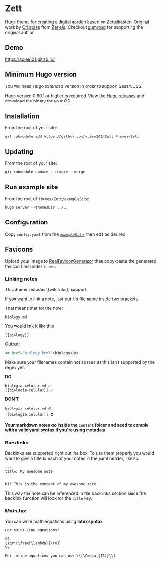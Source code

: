 # Zett

Hugo theme for creating a digital garden based on Zettelkästen. Original work by [Crisrojas](https://github.com/crisrojas) from [Zettels](https://github.com/crisrojas/zettels). Checkout [gumroad](https://gumroad.com/l/zettelkasten) for supporting the original author.

## Demo

<https://acien101.gitlab.io/>

## Minimum Hugo version

You will need Hugo *extended* version in order to support Sass/SCSS.

Hugo version 0.60.1 or higher is required. View the [Hugo releases](https://github.com/gohugoio/hugo/releases) and download the binary for your OS.

## Installation

From the root of your site:

```
git submodule add https://github.com/acien101/Zett themes/Zett
```

## Updating

From the root of your site:

```
git submodule update --remote --merge
```

## Run example site

From the root of `themes/Zett/exampleSite`:

```
hugo server --themesDir ../..
```

## Configuration

Copy `config.yaml` from the [`exampleSite`](https://github.com/acien101/Zett/blob/master/exampleSite/config.yaml), then edit as desired.

## Favicons

Upload your image to [RealFaviconGenerator](https://realfavicongenerator.net/) then copy-paste the generated favicon files under `assets`.

### Linking notes

This theme includes [[wikilinks]] support.

If you want to link a note, just put it's file name inside two brackets.

That means that for the note:

```
biology.md
```

You would link it like this

```
[[biology]]
```

Output:

```html
<a href="biology.html">biology</a>
```

Make sure your filenames contain not spaces as this isn't supported by the regex yet.

**DO**

```
biologia-celular.md ✅
[[biologia-celular]] ✅
```

**DON'T**

```
biología celular.md ⛔️
[[biología celular]] ⛔️
```

**Your markdown notes go inside the `content` folder and need to comply with a valid yaml syntax if you're using metadata**

### Backlinks

Backlinks are supported right out the box. To use them properly you would want to give a title to each of your notes in the yaml header,  like so:

```
---
title: My awesome note
---

Hi! This is the content of my awesome note.
```

This way the note can be referenced in the backlinks section since the backlink function will look for the `title` key.

### MathJax

You can write math equations using **latex syntax**.

```
For multi-line equations:

$$
\sqrt{\frac{\lambda}{\ro}}
$$

For inline equations you can use \\(\Omega_{124}\\)
```
